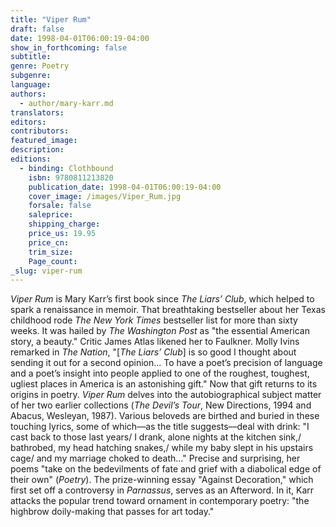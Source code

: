 ```yaml
---
title: "Viper Rum"
draft: false
date: 1998-04-01T06:00:19-04:00
show_in_forthcoming: false
subtitle:
genre: Poetry
subgenre:
language:
authors:
  - author/mary-karr.md
translators:
editors:
contributors:
featured_image:
description:
editions:
  - binding: Clothbound
    isbn: 9780811213820
    publication_date: 1998-04-01T06:00:19-04:00
    cover_image: /images/Viper_Rum.jpg
    forsale: false
    saleprice:
    shipping_charge:
    price_us: 19.95
    price_cn:
    trim_size:
    Page_count:
_slug: viper-rum
---
```


_Viper Rum_ is Mary Karr’s first book since _The Liars’ Club_, which helped to spark a renaissance in memoir. That breathtaking bestseller about her Texas childhood rode _The New York Times_ bestseller list for more than sixty weeks. It was hailed by _The Washington Post_ as "the essential American story, a beauty." Critic James Atlas likened her to Faulkner. Molly Ivins remarked in _The Nation_, "[_The Liars’ Club_] is so good I thought about sending it out for a second opinion... To have a poet’s precision of language and a poet’s insight into people applied to one of the roughest, toughest, ugliest places in America is an astonishing gift." Now that gift returns to its origins in poetry. _Viper Rum_ delves into the autobiographical subject matter of her two earlier collections (_The Devil’s Tour_, New Directions, 1994 and Abacus, Wesleyan, 1987). Various beloveds are birthed and buried in these touching lyrics, some of which––as the title suggests––deal with drink: "I cast back to those last years/ I drank, alone nights at the kitchen sink,/ bathrobed, my head hatching snakes,/ while my baby slept in his upstairs cage/ and my marriage choked to death..." Precise and surprising, her poems "take on the bedevilments of fate and grief with a diabolical edge of their own" (_Poetry_). The prize-winning essay "Against Decoration," which first set off a controversy in _Parnassus_, serves as an Afterword. In it, Karr attacks the popular trend toward ornament in contemporary poetry: "the highbrow doily-making that passes for art today."


